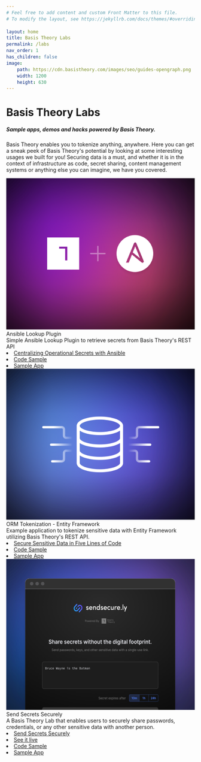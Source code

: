 ```yaml
---
# Feel free to add content and custom Front Matter to this file.
# To modify the layout, see https://jekyllrb.com/docs/themes/#overriding-theme-defaults

layout: home
title: Basis Theory Labs
permalink: /labs
nav_order: 1
has_children: false
image:
    path: https://cdn.basistheory.com/images/seo/guides-opengraph.png
    width: 1200
    height: 630
---
```


<html>
    <head>
        <meta charset="utf-8">
        <title>Basis Theory Labs</title>
    </head>
    <body>
        <div class="header">
            <h1>Basis Theory Labs</h1>
            <h5>Sample apps, demos and hacks powered by Basis Theory.</h5>
            <p class="header-description">
            Basis Theory enables you to tokenize anything, anywhere. Here you can get a sneak peek of Basis Theory's potential by looking at some interesting usages we built for you! Securing data is a must, and whether it is in the context of infrastructure as code, secret sharing, content management systems or anything else you can imagine, we have you covered. 
            </p>
        </div>
        <div class="cards labs">
            <div class="card lab">
                <div class="lab-content">
                    <div class="lab-image-container">
                        <img class="lab-image" src="./assets/images/labs/ansible.svg" alt="Ansible Lookup Plugin">
                    </div>    
                    <div class="lab-details">
                        <div class="card-title">Ansible Lookup Plugin</div>
                        <div class="card-description">Simple Ansible Lookup Plugin to retrieve secrets from Basis Theory's REST API</div>
                        <div class="lab-links">
                            <li class="book-icon"><a href="https://basistheory.com/blog/centralized-operational-secrets-ansible">Centralizing Operational Secrets with Ansible</a></li>
                            <li class="code-icon"><a href="https://github.com/Basis-Theory-Labs/basistheory-ansible-lookup">Code Sample</a></li>
                            <li class="download-icon"><a href="https://github.com/Basis-Theory-Labs/basistheory-ansible-lookup/archive/refs/heads/main.zip">Sample App</a></li>
                        </div>
                    </div>
                </div>
            </div>
            <div class="card lab">
                <div class="lab-content">
                    <img class="lab-image" src="./assets/images/labs/orm.svg" alt="ORM Tokenization">
                    <div class="lab-details">
                        <div class="card-title">ORM Tokenization - Entity Framework</div>
                        <div class="card-description">Example application to tokenize sensitive data with Entity Framework utilizing Basis Theory's REST API.</div>
                        <div class="lab-links">
                            <li class="book-icon"><a href="https://basistheory.com/blog/secure-sensitive-data-five-lines-of-code">Secure Sensitive Data in Five Lines of Code</a></li>
                            <li class="code-icon"><a href="https://github.com/Basis-Theory-Labs/orm-tokenization-example">Code Sample</a></li>
                            <li class="download-icon"><a href="https://github.com/Basis-Theory-Labs/orm-tokenization-example/archive/refs/heads/master.zip">Sample App</a></li>
                        </div>
                    </div>
                </div>
            </div>
            <div class="card lab">
                <div class="lab-content">
                    <img class="lab-image" src="./assets/images/labs/send-secure.svg" alt="Send Secure">
                    <div class="lab-details">
                        <div class="card-title">Send Secrets Securely</div>
                        <div class="card-description">A Basis Theory Lab that enables users to securely share passwords, credentials, or any other sensitive data with another person.</div>
                        <div class="lab-links">
                            <li class="book-icon"><a href="https://basistheory.com/blog/sendsecurely-free-safe-way-secret-sharing">Send Secrets Securely</a></li>
                            <li class="laptop-icon"><a href="https://sendsecure.ly/">See it live</a></li>
                            <li class="code-icon"><a href="https://github.com/Basis-Theory-Labs/send-securely">Code Sample</a></li>
                            <li class="download-icon"><a href="https://github.com/Basis-Theory-Labs/send-securely/archive/refs/heads/main.zip">Sample App</a></li>
                        </div>
                    </div>
                </div>
            </div>
        </div>
    </body>
</html>